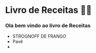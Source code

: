 # Livro de Receitas :woman_cook:



### Ola bem vindo ao livro de Receitas 

- STROGNOFF DE FRANGO 
- Pavê
- 

